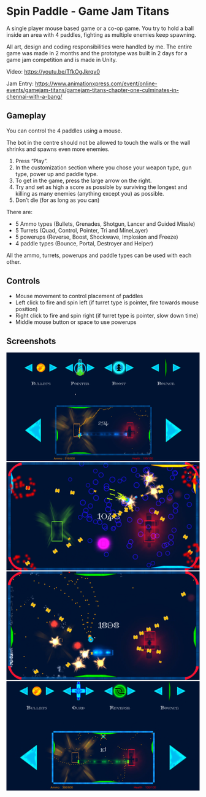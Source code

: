 # Spin Paddle - Game Jam Titans
A single player mouse based game or a co-op game. You try to hold a ball inside an area with 4 paddles, fighting as multiple enemies keep spawning.

All art, design and coding responsibilities were handled by me. The entire game was made in 2 months and the prototype was built in 2 days for a game jam competition and is made in Unity.

Video: https://youtu.be/TfkOgJkrqv0

Jam Entry: https://www.animationxpress.com/event/online-events/gamejam-titans/gamejam-titans-chapter-one-culminates-in-chennai-with-a-bang/

## Gameplay
You can control the 4 paddles using a mouse.

The bot in the centre should not be allowed to touch the walls or the wall shrinks and spawns even more enemies. 
1.	Press “Play”.
2.	In the customization section where you chose your weapon type, gun type, power up and paddle type.
3.	To get in the game, press the large arrow on the right.
4.	Try and set as high a score as possible by surviving the longest and killing as many enemies (anything except you) as possible.
5.	Don’t die (for as long as you can)

There are:
- 5 Ammo types (Bullets, Grenades, Shotgun, Lancer and Guided Missle)
- 5 Turrets (Quad, Control, Pointer, Tri and MineLayer)
- 5 powerups (Reverse, Boost, Shockwave, Implosion and Freeze)
- 4 paddle types (Bounce, Portal, Destroyer and Helper)

All the ammo, turrets, powerups and paddle types can be used with each other.

## Controls
- Mouse movement to control placement of paddles
- Left click to fire and spin left (if turret type is pointer, fire towards mouse position)
- Right click to fire and spin right (if turret type is pointer, slow down time)
- Middle mouse button or space to use powerups

## Screenshots
![Screen](https://github.com/RohanMenon92/SpinPaddlePlayableDemo/blob/master/Screenshots/spin1.PNG)
![Shield2](https://github.com/RohanMenon92/SpinPaddlePlayableDemo/blob/master/Screenshots/spin2.PNG)
![Gameplay](https://github.com/RohanMenon92/SpinPaddlePlayableDemo/blob/master/Screenshots/spin3.PNG)
![Gameplay](https://github.com/RohanMenon92/SpinPaddlePlayableDemo/blob/master/Screenshots/spin4.PNG)